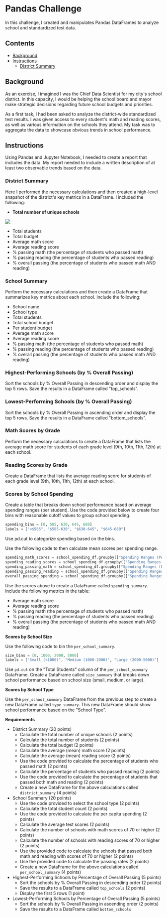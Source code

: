 # Pandas Challenge

In this challenge, I created and manipulates Pandas DataFrames to analyze school and standardized test data.

## Contents
- [Background](#background)
- [Instructions](#instructions)
    - [District Summary](#district-summary)
  

## Background

As an exercise, I imagined I was the Chief Data Scientist for my city's school district. In this capacity, I would be helping the school board and mayor make strategic decisions regarding future school budgets and priorities.

As a first task, I had been asked to analyze the district-wide standardized test results. I was given access to every student's math and reading scores, as well as various information on the schools they attend. My task was to aggregate the data to showcase obvious trends in school performance.

## Instructions

Using Pandas and Jupyter Notebook, I needed to create a report that includes the data. My report needed to include a written description of at least two observable trends based on the data.

### District Summary

Here I performed the necessary calculations and then created a high-level snapshot of the district's key metrics in a DataFrame. I included the following:

- <b>Total number of unique schools</b>

<p align="justify">
  <img src="https://github.com/tmbiro/pandas_challenge/assets/26468137/5609e7eb-36d5-4704-8002-5b132d40a861" />
</p>

- Total students
- Total budget
- Average math score
- Average reading score
- % passing math (the percentage of students who passed math)
- % passing reading (the percentage of students who passed reading)
- % overall passing (the percentage of students who passed math AND reading)

### School Summary

Perform the necessary calculations and then create a DataFrame that summarizes key metrics about each school. Include the following:

- School name
- School type
- Total students
- Total school budget
- Per student budget
- Average math score
- Average reading score
- % passing math (the percentage of students who passed math)
- % passing reading (the percentage of students who passed reading)
- % overall passing (the percentage of students who passed math AND reading)

### Highest-Performing Schools (by % Overall Passing)

Sort the schools by % Overall Passing in descending order and display the top 5 rows. Save the results in a DataFrame called "top_schools".

### Lowest-Performing Schools (by % Overall Passing)

Sort the schools by % Overall Passing in ascending order and display the top 5 rows. Save the results in a DataFrame called "bottom_schools".

### Math Scores by Grade

Perform the necessary calculations to create a DataFrame that lists the average math score for students of each grade level (9th, 10th, 11th, 12th) at each school.

### Reading Scores by Grade

Create a DataFrame that lists the average reading score for students of each grade level (9th, 10th, 11th, 12th) at each school.

### Scores by School Spending

Create a table that breaks down school performance based on average spending ranges (per student). Use the code provided below to create four bins with reasonable cutoff values to group school spending.

```python
spending_bins = [0, 585, 630, 645, 680]
labels = ["<$585", "$585-630", "$630-645", "$645-680"]
```

Use pd.cut to categorize spending based on the bins.

Use the following code to then calculate mean scores per spending range.

```python
spending_math_scores = school_spending_df.groupby(["Spending Ranges (Per Student)"]).mean()["Average Math Score"]
spending_reading_scores = school_spending_df.groupby(["Spending Ranges (Per Student)"]).mean()["Average Reading Score"]
spending_passing_math = school_spending_df.groupby(["Spending Ranges (Per Student)"]).mean()["% Passing Math"]
spending_passing_reading = school_spending_df.groupby(["Spending Ranges (Per Student)"]).mean()["% Passing Reading"]
overall_passing_spending = school_spending_df.groupby(["Spending Ranges (Per Student)"]).mean()["% Overall Passing"]
```

Use the scores above to create a DataFrame called `spending_summary`. Include the following metrics in the table:

- Average math score
- Average reading score
- % passing math (the percentage of students who passed math)
- % passing reading (the percentage of students who passed reading)
- % overall passing (the percentage of students who passed math AND reading)

**Scores by School Size**

Use the following code to bin the `per_school_summary`.

```python
size_bins = [0, 1000, 2000, 5000]
labels = ["Small (<1000)", "Medium (1000-2000)", "Large (2000-5000)"]
```

Use `pd.cut` on the "Total Students" column of the `per_school_summary` DataFrame. Create a DataFrame called `size_summary` that breaks down school performance based on school size (small, medium, or large).

**Scores by School Type**

Use the `per_school_summary` DataFrame from the previous step to create a new DataFrame called `type_summary`. This new DataFrame should show school performance based on the "School Type".

**Requirements**
- District Summary (20 points)
    - Calculate the total number of unique schools (2 points)
    - Calculate the total number of students (2 points)
    - Calculate the total budget (2 points)
    - Calculate the average (mean) math score (2 points)
    - Calculate the average (mean) reading score (2 points)
    - Use the code provided to calculate the percentage of students who passed math (2 points)
    - Calculate the percentage of students who passed reading (2 points)
    - Use the code provided to calculate the percentage of students that passed both math and reading (2 points)
    - Create a new DataFrame for the above calculations called `district_summary` (4 points)
- School Summary (20 points)
    - Use the code provided to select the school type (2 points)
    - Calculate the total student count (2 points)
    - Use the code provided to calculate the per capita spending (2 points)
    - Calculate the average test scores (2 points)
    - Calculate the number of schools with math scores of 70 or higher (2 points)
    - Calculate the number of schools with reading scores of 70 or higher (2 points)
    - Use the provided code to calculate the schools that passed both math and reading with scores of 70 or higher (2 points)
    - Use the provided code to calculate the passing rates (2 points)
    - Create a new DataFrame for the above calculations called `per_school_summary` (4 points)
- Highest-Performing Schools by Percentage of Overall Passing (5 points)
    - Sort the schools by % Overall Passing in descending order (2 points)
    - Save the results to a DataFrame called `top_schools` (2 points)
    - Display the first 5 rows (1 point)
- Lowest-Performing Schools by Percentage of Overall Passing (5 points)
    - Sort the schools by % Overall Passing in ascending order (2 points)
    - Save the results to a DataFrame called `bottom_schools`

